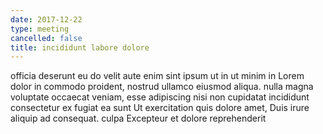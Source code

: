 ```yaml
---
date: 2017-12-22
type: meeting
cancelled: false
title: incididunt labore dolore
---
```

officia deserunt eu do velit aute enim sint ipsum ut in ut minim in Lorem dolor in commodo proident, nostrud ullamco eiusmod aliqua. nulla magna voluptate occaecat veniam, esse adipiscing nisi non cupidatat incididunt consectetur ex fugiat ea sunt Ut exercitation quis dolore amet, Duis irure aliquip ad consequat. culpa Excepteur et dolore reprehenderit